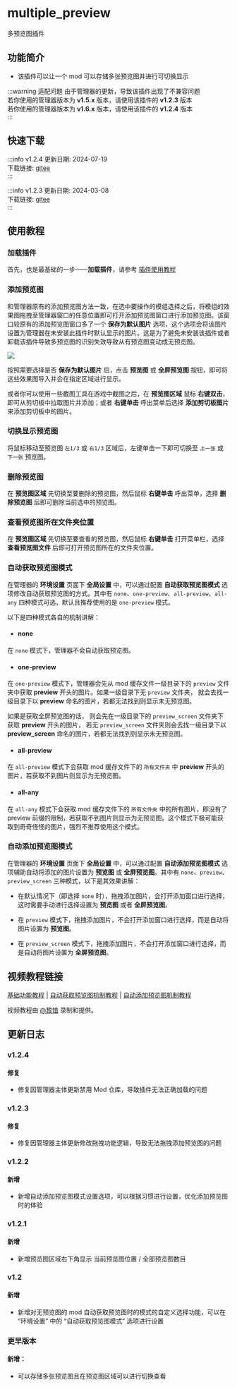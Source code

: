 # multiple_preview
多预览图插件

## 功能简介

- 该插件可以让一个 mod 可以存储多张预览图并进行可切换显示

:::warning 适配问题
由于管理器的更新，导致该插件出现了不兼容问题 <br />
若你使用的管理器版本为 **v1.5.x** 版本，请使用该插件的 **v1.2.3** 版本 <br />
若你使用的管理器版本为 **v1.6.x** 版本，请使用该插件的 **v1.2.4** 版本 <br />
:::

## 快速下载

:::info v1.2.4
更新日期:  2024-07-19<br/>
下载链接: [gitee](https://gitee.com/ticca/d3dx-skin-manage/releases/download/plugins/multiple_preview_v1.2.4.zip) <br/>
:::

:::info v1.2.3
更新日期:  2024-03-08<br/>
下载链接: [gitee](https://gitee.com/ticca/d3dx-skin-manage/releases/download/plugins/multiple_preview_v1.2.3.zip) <br/>
:::

## 使用教程

### 加载插件
首先，也是最基础的一步——**加载插件**，请参考 [插件使用教程](/help/tutorial-plugins)

### 添加预览图
和管理器原有的添加预览图方法一致，在选中要操作的模组选择之后，将模组的效果图拖拽至管理器窗口的任意位置即可打开添加预览图窗口进行添加预览图。该窗口较原有的添加预览图窗口多了一个 **保存为默认图片** 选项，这个选项会将该图片设置为管理器在未安装此插件时默认显示的图片。这是为了避免未安装该插件或者卸载该插件导致多预览图的识别失效导致从有预览图变动成无预览图。

![](/static/image/0e6184f2.png)

按照需要选择是否 **保存为默认图片** 后，点击 **预览图** 或 **全屏预览图** 按钮，即可将这些效果图导入并会在指定区域进行显示。

或者你可以使用一些截图工具在游戏中截图之后，在 **预览图区域** 鼠标 **右键双击**，即可从剪切板中拉取图片并添加；或者 **右键单击** 呼出菜单后选择 **添加剪切板图片** 来添加剪切板中的图片。

### 切换显示预览图
将鼠标移动至预览图 `左1/3` 或 `右1/3` 区域后，左键单击一下即可切换至 `上一张` 或 `下一张` 预览图。

### 删除预览图
在 **预览图区域** 先切换至要删除的预览图，然后鼠标 **右键单击** 呼出菜单，选择 **删除预览图** 后即可删除当前选中的预览图。

### 查看预览图所在文件夹位置
在 **预览图区域** 先切换至要查看的预览图，然后鼠标 **右键单击** 打开菜单栏，选择 **查看预览图文件** 后即可打开预览图所在的文件夹位置。

### 自动获取预览图模式
在管理器的 **环境设置** 页面下 **全局设置** 中，可以通过配置 **自动获取预览图模式** 选项修改自动获取预览图的方式。其中有 `none`、`one-preview`、`all-preview`、`all-any` 四种模式可选，默认且推荐使用的是 `one-preview` 模式。

以下是四种模式各自的机制讲解：

- #### none
在 `none` 模式下，管理器不会自动获取预览图。

- #### one-preview
在 `one-preview` 模式下，管理器会先从 mod 缓存文件一级目录下的 `preview` 文件夹中获取 **preview** 开头的图片。如果一级目录下无 `preview` 文件夹， 就会去找一级目录下以 **preview** 命名的图片，若都无法找到则显示未无预览图。

如果是获取全屏预览图的话， 则会先在一级目录下的 `preview_screen` 文件夹下获取 **preview** 开头的图片， 若无 `preview_screen` 文件夹则会去找一级目录下以 **preview_screen** 命名的图片，若都无法找到则显示未无预览图。

- #### all-preview
在 `all-preview` 模式下会获取 mod 缓存文件下的 `所有文件夹` 中 **preview** 开头的图片，若获取不到图片则显示为无预览图。

- #### all-any
在 `all-any` 模式下会获取 mod 缓存文件下的 `所有文件夹` 中的所有图片，即没有了 preview 前缀的限制，若获取不到图片则显示为无预览图。这个模式下极可能获取到奇奇怪怪的图片，强烈不推荐使用这个模式。

### 自动添加预览图模式
在管理器的 **环境设置** 页面下 **全局设置** 中，可以通过配置 **自动添加预览图模式** 选项辅助自动将添加的图片设置为 **预览图** 或 **全屏预览图**。其中有 `none`、`preview`、`preview_screen` 三种模式，以下是其效果讲解：
- 在默认情况下（即选择 `none` 时），拖拽添加图片，会打开添加窗口进行选择，这时需要手动进行选择设置为 **预览图** 或者 **全屏预览图**。

- 在 `preview` 模式下，拖拽添加图片，不会打开添加窗口进行选择，而是自动将图片设置为 **预览图**。

- 在 `preview_screen` 模式下，拖拽添加图片，不会打开添加窗口进行选择，而是自动将图片设置为 **全屏预览图**。

## 视频教程链接

[基础功能教程](https://www.bilibili.com/video/BV1iC4y1w7WY/) | [自动获取预览图机制教程](https://www.bilibili.com/video/BV1334y1c7Gw/) | [自动添加预览图机制教程](https://www.bilibili.com/video/BV1hx4y1h79o/)

视频教程由 [@黎愔](/contribution) 录制和提供。

## 更新日志

### v1.2.4
#### 修复
- 修复因管理器主体更新禁用 Mod 仓库，导致插件无法正确加载的问题

### v1.2.3
#### 修复
- 修复因管理器主体更新修改拖拽功能逻辑，导致无法拖拽添加预览图的问题

### v1.2.2
#### 新增
- 新增自动添加预览图模式设置选项，可以根据习惯进行设置，优化添加预览图时的体验

### v1.2.1
#### 新增
- 新增预览图区域右下角显示 当前预览图位置 / 全部预览图数目

### v1.2
#### 新增
- 新增对无预览图的 mod 自动获取预览图时的模式的自定义选择功能，可以在 “环境设置” 中的 “自动获取预览图模式” 选项进行设置

### 更早版本
#### 新增：
- 可以存储多张预览图且在预览图区域可以进行切换查看
